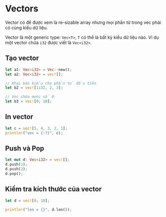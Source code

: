 # Vectors

Vector có để được xem là re-sizable array nhưng mọi phần tử trong vec phải có cùng kiểu dữ liệu.

Vector là một generic type: `Vec<T>`, `T` có thể là bất kỳ kiểu dữ liệu nào. Ví dụ một vector chứa `i32` được viết là `Vec<i32>`.

## Tạo vector

```rust
let a1: Vec<i32> = Vec::new();
let a2: Vec<i32> = vec![];

// Khai báo kiểu cho phần tử đầu tiên
let b2 = vec![1i32, 2, 3];

// Vec chứa mười số 0
let b3 = vec![0; 10];
```

## In vector

```rust
let c = vec![5, 4, 3, 2, 1];
println!("vec = {:?}", c);
```

## Push và Pop

```rust
let mut d: Vec<i32> = vec![];
d.push(1);
d.push(2);
d.pop();
```

## Kiểm tra kích thước của vector


```rust
let d = vec![0; 10];

println!("len = {}", d.len());
```